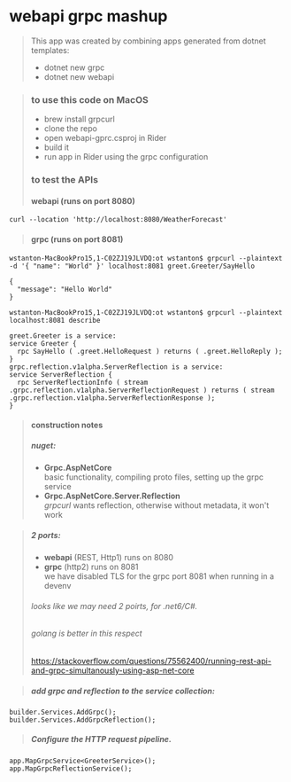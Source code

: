 # webapi grpc mashup
> This app was created by combining apps generated from dotnet templates:
> - dotnet new grpc
> - dotnet new webapi

> ### to use this code on MacOS
> - brew install grpcurl
> - clone the repo
> - open webapi-gprc.csproj in Rider
> - build it
> - run app in Rider using the grpc configuration
> 
> 
> ### to test the APIs
> #### webapi (runs on port 8080)
> 
```
curl --location 'http://localhost:8080/WeatherForecast'
```
> 
> 
> #### grpc (runs on port 8081) 
```
wstanton-MacBookPro15,1-C02ZJ19JLVDQ:ot wstanton$ grpcurl --plaintext  -d '{ "name": "World" }' localhost:8081 greet.Greeter/SayHello
```
```
{
  "message": "Hello World"
}
```

```
wstanton-MacBookPro15,1-C02ZJ19JLVDQ:ot wstanton$ grpcurl --plaintext localhost:8081 describe
```
```
greet.Greeter is a service:
service Greeter {
  rpc SayHello ( .greet.HelloRequest ) returns ( .greet.HelloReply );
}
grpc.reflection.v1alpha.ServerReflection is a service:
service ServerReflection {
  rpc ServerReflectionInfo ( stream .grpc.reflection.v1alpha.ServerReflectionRequest ) returns ( stream .grpc.reflection.v1alpha.ServerReflectionResponse );
}
```
> #### construction notes
> ##### nuget:
> - **Grpc.AspNetCore**  
> basic functionality, compiling proto files, setting up the grpc service
> - **Grpc.AspNetCore.Server.Reflection**  
> _grpcurl_ wants reflection, otherwise without metadata, it won't work

> ##### 2 ports: 
> 
> - **webapi** (REST, Http1) runs on 8080
> - **grpc** (http2) runs on 8081  
> we have disabled TLS for the grpc port 8081 when running in a devenv
> ###### looks like we may need 2 poirts, for .net6/C#.    
> ###### golang is better in this respect 
> https://stackoverflow.com/questions/75562400/running-rest-api-and-grpc-simultanously-using-asp-net-core

> ##### add grpc and reflection to the service collection:
```
builder.Services.AddGrpc();
builder.Services.AddGrpcReflection();
```
> ##### Configure the HTTP request pipeline.
```
app.MapGrpcService<GreeterService>();
app.MapGrpcReflectionService();
```